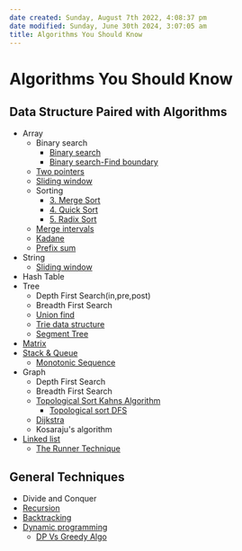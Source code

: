 ```yaml
---
date created: Sunday, August 7th 2022, 4:08:37 pm
date modified: Sunday, June 30th 2024, 3:07:05 am
title: Algorithms You Should Know
---
```


# Algorithms You Should Know

## Data Structure Paired with Algorithms

- Array
	- Binary search
		- [Binary search](Algo/Fundamental%20Algorithms/Searching%20algos/1.%20Binary%20search.md)
		- [Binary search-Find boundary](Algo/Fundamental%20Algorithms/Searching%20algos/2.%20Binary%20search-Find%20boundary.md)
	- [Two pointers](Algo/Fundamental%20Algorithms/Misc/Sub%20Array/Two%20pointers.md)
	- [Sliding window](Algo/Fundamental%20Algorithms/Misc/Sub%20Array/Sliding%20window.md)
	- Sorting
		- [3. Merge Sort](Algo/Fundamental%20Algorithms/Sorting%20algos/3.%20Merge%20Sort.md)
		- [4. Quick Sort](Algo/Fundamental%20Algorithms/Sorting%20algos/4.%20Quick%20Sort.md)
		- [5. Radix Sort](Algo/Fundamental%20Algorithms/Sorting%20algos/5.%20Radix%20Sort.md)
	- [Merge intervals](Algo/Fundamental%20Algorithms/Misc/Intervals/Merge%20intervals.md)
	- [Kadane](Algo/Fundamental%20Algorithms/Misc/Sub%20Array/Kadane.md)
	- [Prefix sum](Algo/Fundamental%20Algorithms/Misc/Sub%20Array/Prefix%20sum.md)
- String
	- [Sliding window](Algo/Fundamental%20Algorithms/Misc/Sub%20Array/Sliding%20window.md)
- Hash Table
- Tree
	- Depth First Search(in,pre,post)
	- Breadth First Search
	- [Union find](Algo/Tree%20&%20Graph/Tree/Union%20find.md)
	- [Trie data structure](Algo/Tree%20&%20Graph/Tree/Trie%20data%20structure.md)
	- [Segment Tree](Algo/Tree%20&%20Graph/Tree/Segment%20Tree.md)
- [Matrix](Algo/Fundamental%20Algorithms/Misc/Matrix.md)
- [Stack & Queue](Algo/Fundamental%20Algorithms/Linked%20List/Stack%20&%20Queue.md)
	- [Monotonic Sequence](Algo/Fundamental%20Algorithms/Misc/Monotonic/Monotonic%20Sequence.md)
- Graph
	- Depth First Search
	- Breadth First Search
	- [Topological Sort Kahns Algorithm](Algo/Tree%20&%20Graph/Graph/Topological%20Sort%20Kahns%20Algorithm.md)
		- [Topological sort DFS](Algo/Tree%20&%20Graph/Graph/Topological%20sort.md)
	- [Dijkstra](Algo/Tree%20&%20Graph/Graph/Dijkstra.md)
	- Kosaraju's algorithm
- [Linked list](Algo/Fundamental%20Algorithms/Linked%20List/Linked%20list.md)
	- [The Runner Technique](Algo/Fundamental%20Algorithms/Linked%20List/Linked%20list.md#The%20Runner%20Technique)

## General Techniques

- Divide and Conquer
- [Recursion](Algo/Fundamental%20Algorithms/Recursion/Recursion.md)
- [Backtracking](Algo/Fundamental%20Algorithms/Recursion/Backtracking.md)
- [Dynamic programming](Algo/Fundamental%20Algorithms/Recursion/Intro%20to%20Dynamic%20programming.md)
	- [DP Vs Greedy Algo](Algo/Fundamental%20Algorithms/Recursion/Intro%20to%20Dynamic%20programming.md#DP%20Vs%20Greedy%20Algo)
